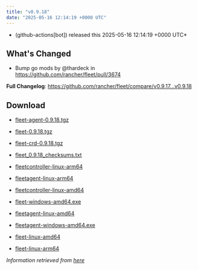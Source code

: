 ```yaml
---
title: "v0.9.18"
date: "2025-05-16 12:14:19 +0000 UTC"
---
```



*  (github-actions[bot]) released this 2025-05-16 12:14:19 +0000 UTC*


## What's Changed
* Bump go mods by @thardeck in https://github.com/rancher/fleet/pull/3674


**Full Changelog**: https://github.com/rancher/fleet/compare/v0.9.17...v0.9.18




## Download

* [fleet-agent-0.9.18.tgz](https://github.com/rancher/fleet/releases/download/v0.9.18/fleet-agent-0.9.18.tgz)

* [fleet-0.9.18.tgz](https://github.com/rancher/fleet/releases/download/v0.9.18/fleet-0.9.18.tgz)

* [fleet-crd-0.9.18.tgz](https://github.com/rancher/fleet/releases/download/v0.9.18/fleet-crd-0.9.18.tgz)

* [fleet_0.9.18_checksums.txt](https://github.com/rancher/fleet/releases/download/v0.9.18/fleet_0.9.18_checksums.txt)

* [fleetcontroller-linux-arm64](https://github.com/rancher/fleet/releases/download/v0.9.18/fleetcontroller-linux-arm64)

* [fleetagent-linux-arm64](https://github.com/rancher/fleet/releases/download/v0.9.18/fleetagent-linux-arm64)

* [fleetcontroller-linux-amd64](https://github.com/rancher/fleet/releases/download/v0.9.18/fleetcontroller-linux-amd64)

* [fleet-windows-amd64.exe](https://github.com/rancher/fleet/releases/download/v0.9.18/fleet-windows-amd64.exe)

* [fleetagent-linux-amd64](https://github.com/rancher/fleet/releases/download/v0.9.18/fleetagent-linux-amd64)

* [fleetagent-windows-amd64.exe](https://github.com/rancher/fleet/releases/download/v0.9.18/fleetagent-windows-amd64.exe)

* [fleet-linux-amd64](https://github.com/rancher/fleet/releases/download/v0.9.18/fleet-linux-amd64)

* [fleet-linux-arm64](https://github.com/rancher/fleet/releases/download/v0.9.18/fleet-linux-arm64)



*Information retrieved from [here](https://github.com/rancher/fleet/releases/tag/v0.9.18)*

